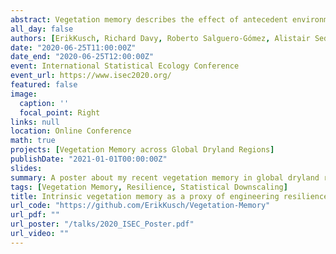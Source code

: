 ```yaml
---
abstract: Vegetation memory describes the effect of antecedent environmental and ecosystem states on ecosystem state in the present and has been used as an important proxy for ecosystem recovery rates potentially a key component of vegetation resilience, at a global scale. We tested the components and drivers of vegetation memory in dryland regions using state-of-the-art climate reanalysis data and geo-statistical downscaling methods which have hitherto been used sparsely in ecology and certainly not at global scales. Furthermore, we refined statistical models and model selection to identify vegetation-memory characteristics across global dryland regions. We showed that (1) dryland regions are characterised by strong vegetation memory (intrinsic and extrinsic), (2) it is possible to distinguish intrinsic and extrinsic vegetation memory to a hitherto unachieved degree using novel, downscaled climate reanalysis data sets, (3) the link between intrinsic vegetation memory and resilience may be an oversimplification, and (4) dryland vegetation does not react to bioclimatic forcing in the same way across the Earth. Our findings demonstrate novel observations of vegetation memory patterns across dryland regions such as regional differences of processes forming vegetation memory capabilities. Consequently, this study provides a helpful stepping stone for refining and combining already existing methodology which could, in turn, generate important knowledge of ecosystem functioning and resilience particularly of interest for policy makers and land-use managers. Currently, we are working to establish the link between vegetation memory and plant function to bolster usability of this framework by non-biologists.
all_day: false
authors: [ErikKusch, Richard Davy, Roberto Salguero-Gómez, Alistair Seddon]
date: "2020-06-25T11:00:00Z"
date_end: "2020-06-25T12:00:00Z"
event: International Statistical Ecology Conference
event_url: https://www.isec2020.org/
featured: false
image:
  caption: ''
  focal_point: Right
links: null
location: Online Conference
math: true
projects: [Vegetation Memory across Global Dryland Regions]
publishDate: "2021-01-01T00:00:00Z"
slides: 
summary: A poster about my recent vegetation memory in global dryland research I presented at ISEC 2020.
tags: [Vegetation Memory, Resilience, Statistical Downscaling]
title: Intrinsic vegetation memory as a proxy of engineering resilience may be an oversimplification.
url_code: "https://github.com/ErikKusch/Vegetation-Memory"
url_pdf: ""
url_poster: "/talks/2020_ISEC_Poster.pdf"
url_video: ""
---
```



